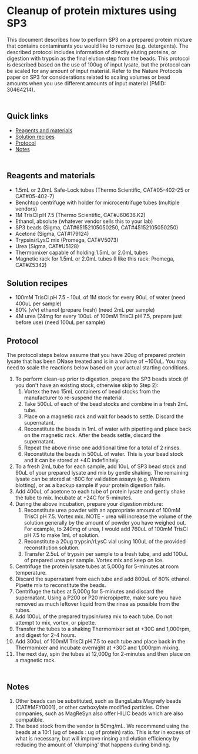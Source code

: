 # Cleanup of protein mixtures using SP3 <!-- omit in toc -->

This document describes how to perform SP3 on a prepared protein mixture that contains contaminants you would like to remove (e.g. detergents). The described protocol includes information of directly eluting proteins, or digestion with trypsin as the final elution step from the beads. This protocol is described based on the use of 100ug of input lysate, but the protocol can be scaled for any amount of input material. Refer to the Nature Protocols paper on SP3 for considerations related to scaling volumes or bead amounts when you use different amounts of input material (PMID: 30464214).

<hr style="height:6pt; visibility:hidden;" />

## Quick links <!-- omit in toc -->

- [Reagents and materials](#reagents-and-materials)
- [Solution recipes](#solution-recipes)
- [Protocol](#protocol)
- [Notes](#notes)

<hr style="height:6pt; visibility:hidden;" />

<span id="reagents-and-materials"></span>

## Reagents and materials

- 1.5mL or 2.0mL Safe-Lock tubes (Thermo Scientific, CAT#05-402-25 or CAT#05-402-7)
- Benchtop centrifuge with holder for microcentrifuge tubes (multiple vendors)
- 1M TrisCl pH 7.5 (Thermo Scientific, CAT#J60636.K2)
- Ethanol, absolute (whatever vendor sells this to your lab)
- SP3 beads (Sigma, CAT#65152105050250, CAT#45152105050250)
- Acetone (Sigma, CAT#179124)
- Trypsin/rLysC mix (Promega, CAT#V5073)
- Urea (Sigma, CAT#U5128)
- Thermomixer capable of holding 1.5mL or 2.0mL tubes
- Magnetic rack for 1.5mL or 2.0mL tubes (I like this rack: Promega, CAT#Z5342)

<span id="solution-recipes"></span>

## Solution recipes

- 100mM TrisCl pH 7.5 - 10uL of 1M stock for every 90uL of water (need 400uL per sample)
- 80% (v/v) ethanol (prepare fresh) (need 2mL per sample)
- 4M urea (24mg for every 100uL of 100mM TrisCl pH 7.5, prepare just before use) (need 100uL per sample)

<span id="protocol"></span>

## Protocol

The protocol steps below assume that you have 20ug of prepared protein lysate that has been DNase treated and is in a volume of ~100uL. You may need to scale the reactions below based on your actual starting conditions. 

1. To perform clean-up prior to digestion, prepare the SP3 beads stock (if you don't have an existing stock, otherwise skip to Step 2):
    1. Vortex the two 15mL containers of bead stocks from the manufacturer to re-suspend the material.
    2. Take 500uL of each of the bead stocks and combine in a fresh 2mL tube.
    3. Place on a magnetic rack and wait for beads to settle. Discard the supernatant.
    4. Reconstitute the beads in 1mL of water with pipetting and place back on the magnetic rack. After the beads settle, discard the supernatant.
    5. Repeat the above rinse one additional time for a total of 2 rinses.
    6. Reconstitute the beads in 500uL of water. This is your bead stock and it can be stored at +4C indefinitely.
2. To a fresh 2mL tube for each sample, add 10uL of SP3 bead stock and 90uL of your prepared lysate and mix by gentle shaking. The remaining lysate can be stored at -80C for validation assays (e.g. Western blotting), or as a backup sample if your protein digestion fails.
3. Add 400uL of acetone to each tube of protein lysate and gently shake the tube to mix. Incubate at +24C for 5-minutes.
4. During the above incubation, prepare your digestion mixture:
    1. Reconstitute urea powder with an appropriate amount of 100mM TrisCl pH 7.5. Vortex mix. NOTE - urea will increase the volume of the solution generally by the amount of powder you have weighed out. For example, to 240mg of urea, I would add 760uL of 100mM TrisCl pH 7.5 to make 1mL of solution.
    2. Reconstitute a 20ug trypsin/rLysC vial using 100uL of the provided reconstitution solution.
    3. Transfer 2.5uL of trypsin per sample to a fresh tube, and add 100uL of prepared urea per sample. Vortex mix and keep on ice.
5. Centrifuge the protein lysate tubes at 5,000g for 5-minutes at room temperature.
6. Discard the supernatant from each tube and add 800uL of 80% ethanol. Pipette mix to reconstitute the beads.
7. Centrifuge the tubes at 5,000g for 5-minutes and discard the supernatant. Using a P200 or P20 micropipette, make sure you have removed as much leftover liquid from the rinse as possible from the tubes.
8. Add 100uL of the prepared trypsin/urea mix to each tube. Do not attempt to mix, vortex, or pipette.
9. Transfer the tubes to a shaking Thermomixer set at +30C and 1,000rpm, and digest for 2-4 hours.
10. Add 300uL of 100mM TrisCl pH 7.5 to each tube and place back in the Thermomixer and incubate overnight at +30C and 1,000rpm mixing.
11. The next day, spin the tubes at 12,000g for 2-minutes and then place on a magnetic rack.

<hr style="height:6pt; visibility:hidden;" />

<span id="notes"></span>

## Notes

1. Other beads can be substituted, such as BangsLabs Magnefy beads (CAT#MFY0001), or other carboxylate modified particles. Other companies, such as MagReSyn also offer HILIC beads which are also compatible.
2. The bead stock from the vendor is 50mg/mL. We recommend using the beads at a 10:1 (ug of beads : ug of protein) ratio. This is far in excess of what is necessary, but will improve rinsing and elution efficiency by reducing the amount of 'clumping' that happens during binding.